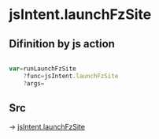 # jsIntent.launchFzSite

## Difinition by js action

```js.js

var=runLaunchFzSite
	?func=jsIntent.launchFzSite
	?args=

```

## Src

-> [jsIntent.launchFzSite](https://github.com/puutaro/CommandClick/blob/master/app/src/main/java/com/puutaro/commandclick/fragment_lib/terminal_fragment/js_interface/JsIntent.kt#L38)


